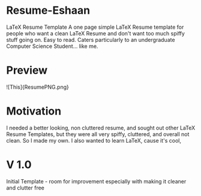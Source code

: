 # Resume-Eshaan
LaTeX Resume Template
A one page simple LaTeX Resume template for people who want a clean LaTeX Resume and don't want too much spiffy stuff going on. Easy to read. Caters particularly to an undergraduate Computer Science Student... like me. 
# Preview
![This]{ResumePNG.png}

# Motivation

I needed a better looking, non cluttered resume, and sought out other LaTeX Resume Templates, but they were all very spiffy, cluttered, and overall not clean. So I made my own. I also wanted to learn LaTeX, cause it's cool, 

# V 1.0

Initial Template - room for improvement especially with making it cleaner and clutter free
